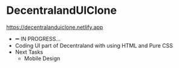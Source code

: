 # DecentralandUIClone
https://decentralanduiclone.netlify.app
 - :heavy_minus_sign: IN PROGRESS...
 - Coding UI part of Decentraland with using HTML and Pure CSS
 - Next Tasks
   - Mobile Design
